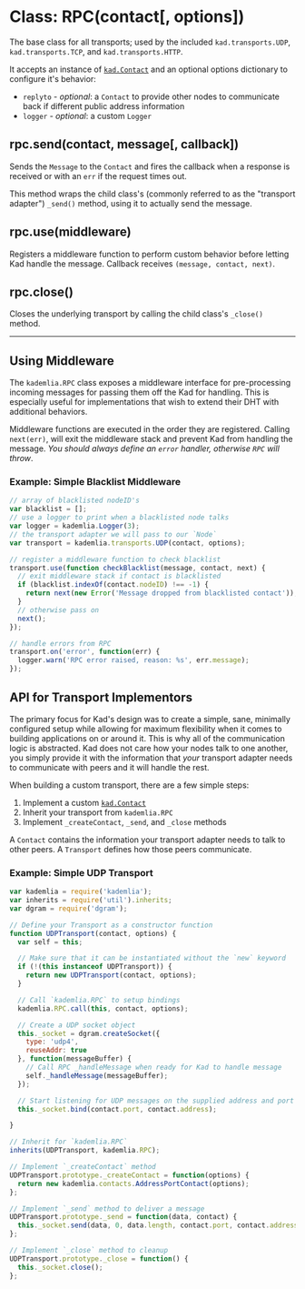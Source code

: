 Class: RPC(contact[, options])
==============================

The base class for all transports; used by the included `kad.transports.UDP`,
`kad.transports.TCP`, and `kad.transports.HTTP`.

It accepts an instance of [`kad.Contact`](contact.md) and an optional options
dictionary to configure it's behavior:

* `replyto` - _optional_: a `Contact` to provide other nodes to communicate back if different public address information
* `logger` - _optional_: a custom `Logger`

## rpc.send(contact, message[, callback])

Sends the `Message` to the `Contact` and fires the callback when a response is
received or with an `err` if the request times out.

This method wraps the child class's (commonly referred to as the "transport
adapter") `_send()` method, using it to actually send the message.

## rpc.use(middleware)

Registers a middleware function to perform custom behavior before letting Kad
handle the message. Callback receives `(message, contact, next)`.

## rpc.close()

Closes the underlying transport by calling the child class's `_close()` method.

---

## Using Middleware

The `kademlia.RPC` class exposes a middleware interface for pre-processing
incoming messages for passing them off the Kad for handling. This is especially
useful for implementations that wish to extend their DHT with additional
behaviors.

Middleware functions are executed in the order they are registered. Calling
`next(err)`, will exit the middleware stack and prevent Kad from handling the
message. *You should always define an `error` handler, otherwise `RPC` will
throw*.

### Example: Simple Blacklist Middleware

```js
// array of blacklisted nodeID's
var blacklist = [];
// use a logger to print when a blacklisted node talks
var logger = kademlia.Logger(3);
// the transport adapter we will pass to our `Node`
var transport = kademlia.transports.UDP(contact, options);

// register a middleware function to check blacklist
transport.use(function checkBlacklist(message, contact, next) {
  // exit middleware stack if contact is blacklisted
  if (blacklist.indexOf(contact.nodeID) !== -1) {
    return next(new Error('Message dropped from blacklisted contact'));
  }
  // otherwise pass on
  next();
});

// handle errors from RPC
transport.on('error', function(err) {
  logger.warn('RPC error raised, reason: %s', err.message);
});
```

## API for Transport Implementors

The primary focus for Kad's design was to create a simple, sane, minimally
configured setup while allowing for maximum flexibility when it comes to
building applications on or around it. This is why all of the communication
logic is abstracted. Kad does not care how your nodes talk to one another, you
simply provide it with the information that *your* transport adapter needs to
communicate with peers and it will handle the rest.

When building a custom transport, there are a few simple steps:

1. Implement a custom [`kad.Contact`](contact.md)
3. Inherit your transport from `kademlia.RPC`
4. Implement `_createContact`, `_send`, and `_close` methods

A `Contact` contains the information your transport adapter needs to talk to
other peers. A `Transport` defines how those peers communicate.

### Example: Simple UDP Transport

```js
var kademlia = require('kademlia');
var inherits = require('util').inherits;
var dgram = require('dgram');

// Define your Transport as a constructor function
function UDPTransport(contact, options) {
  var self = this;

  // Make sure that it can be instantiated without the `new` keyword
  if (!(this instanceof UDPTransport)) {
    return new UDPTransport(contact, options);
  }

  // Call `kademlia.RPC` to setup bindings
  kademlia.RPC.call(this, contact, options);

  // Create a UDP socket object
  this._socket = dgram.createSocket({
    type: 'udp4',
    reuseAddr: true
  }, function(messageBuffer) {
    // Call RPC _handleMessage when ready for Kad to handle message
    self._handleMessage(messageBuffer);
  });

  // Start listening for UDP messages on the supplied address and port
  this._socket.bind(contact.port, contact.address);

}

// Inherit for `kademlia.RPC`
inherits(UDPTransport, kademlia.RPC);

// Implement `_createContact` method
UDPTransport.prototype._createContact = function(options) {
  return new kademlia.contacts.AddressPortContact(options);
};

// Implement `_send` method to deliver a message
UDPTransport.prototype._send = function(data, contact) {
  this._socket.send(data, 0, data.length, contact.port, contact.address);
};

// Implement `_close` method to cleanup
UDPTransport.prototype._close = function() {
  this._socket.close();
};
```
